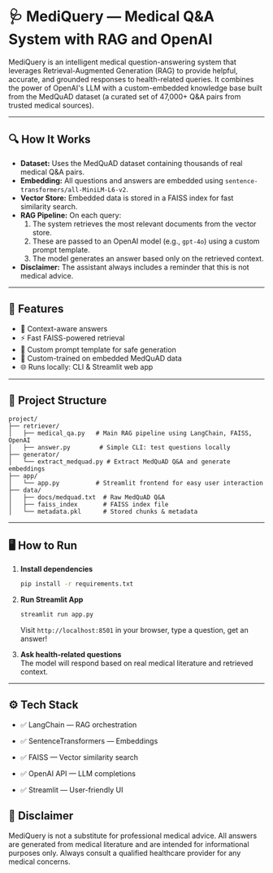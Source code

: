 # 🩺 MediQuery — Medical Q&A System with RAG and OpenAI

MediQuery is an intelligent medical question-answering system that leverages Retrieval-Augmented Generation (RAG) to provide helpful, accurate, and grounded responses to health-related queries. It combines the power of OpenAI's LLM with a custom-embedded knowledge base built from the MedQuAD dataset (a curated set of 47,000+ Q&A pairs from trusted medical sources).

---

## 🔍 How It Works

- **Dataset:** Uses the MedQuAD dataset containing thousands of real medical Q&A pairs.
- **Embedding:** All questions and answers are embedded using `sentence-transformers/all-MiniLM-L6-v2`.
- **Vector Store:** Embedded data is stored in a FAISS index for fast similarity search.
- **RAG Pipeline:** On each query:
  1. The system retrieves the most relevant documents from the vector store.
  2. These are passed to an OpenAI model (e.g., `gpt-4o`) using a custom prompt template.
  3. The model generates an answer based only on the retrieved context.
- **Disclaimer:** The assistant always includes a reminder that this is not medical advice.

---

## 🚀 Features

- 🔎 Context-aware answers
- ⚡ Fast FAISS-powered retrieval
- 🧠 Custom prompt template for safe generation
- 📁 Custom-trained on embedded MedQuAD data
- 🌐 Runs locally: CLI & Streamlit web app

---

## 📁 Project Structure

```
project/
├── retriever/
│   ├── medical_qa.py   # Main RAG pipeline using LangChain, FAISS, OpenAI
│   ├── answer.py        # Simple CLI: test questions locally
├── generator/
│   └── extract_medquad.py # Extract MedQuAD Q&A and generate embeddings
├── app/
│   └── app.py          # Streamlit frontend for easy user interaction
├── data/
│   ├── docs/medquad.txt  # Raw MedQuAD Q&A
│   ├── faiss_index       # FAISS index file
│   └── metadata.pkl      # Stored chunks & metadata

```

---

## 🖥️ How to Run

1. **Install dependencies**
    ```bash
    pip install -r requirements.txt
    ```

2. **Run Streamlit App**
    ```bash
    streamlit run app.py
    ```
    Visit `http://localhost:8501` in your browser, type a question, get an answer!

3. **Ask health-related questions**  
   The model will respond based on real medical literature and retrieved context.

---

## ⚙️ Tech Stack
- ✅ LangChain — RAG orchestration

- ✅ SentenceTransformers — Embeddings

- ✅ FAISS — Vector similarity search

- ✅ OpenAI API — LLM completions

- ✅ Streamlit — User-friendly UI


## 🛑 Disclaimer

MediQuery is not a substitute for professional medical advice. All answers are generated from medical literature and are intended for informational purposes only. Always consult a qualified healthcare provider for any medical concerns.
